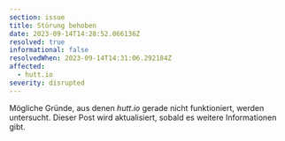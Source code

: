 ```yaml
---
section: issue
title: Störung behoben
date: 2023-09-14T14:28:52.066136Z
resolved: true
informational: false
resolvedWhen: 2023-09-14T14:31:06.292184Z
affected:
  - hutt.io
severity: disrupted
---
```

Mögliche Gründe, aus denen *hutt.io* gerade nicht funktioniert, werden untersucht. Dieser Post wird aktualisiert, sobald es weitere Informationen gibt.

        
